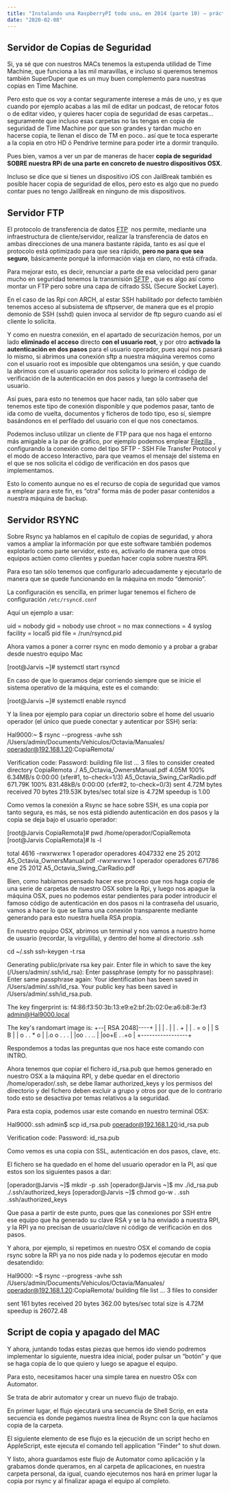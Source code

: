 ```yaml
---
title: "Instalando una RaspberryPI todo uso… en 2014 (parte 10) – práctico 4 - Servidor copias de Seguridad"
date: "2020-02-08"
---
```


## Servidor de Copias de Seguridad

Si, ya sé que con nuestros MACs tenemos la estupenda utilidad de Time Machine, que funciona a las mil maravillas, e incluso si queremos tenemos también SuperDuper que es un muy buen complemento para nuestras copias en Time Machine.

Pero esto que os voy a contar seguramente interese a más de uno, y es que cuando por ejemplo acabas a las mil de editar un podcast, de retocar fotos o de editar video, y quieres hacer copia de seguridad de esas carpetas… seguramente que incluso esas carpetas no las tengas en copia de seguridad de Time Machine por que son grandes y tardan mucho en hacerse copia, te llenan el disco de TM en poco.. así que te toca esperarte a la copia en otro HD ó Pendrive termine para poder irte a dormir tranquilo.

Pues bien, vamos a ver un par de maneras de hacer **copia de seguridad SOBRE nuestra RPi de una parte en concreto de nuestro dispositivos OSX**.

Incluso se dice que si tienes un dispositivo iOS con JailBreak también es posible hacer copia de seguridad de ellos, pero esto es algo que no puedo contar pues no tengo JailBreak en ninguno de mis dispositivos.

## Servidor FTP

El protocolo de transferencia de datos [FTP](http://es.wikipedia.org/wiki/File_Transfer_Protocol)  nos permite, mediante una infraestructura de cliente/servidor, realizar la transferencia de datos en ambas direcciones de una manera bastante rápida, tanto es así que el protocolo está optimizado para que sea rápido, **pero no para que sea seguro**, básicamente porqué la información viaja en claro, no está cifrada.

Para mejorar esto, es decir, renunciar a parte de esa velocidad pero ganar mucho en seguridad tenemos la transmisión [SFTP](http://es.wikipedia.org/wiki/SSH_File_Transfer_Protocol) , que es algo así como montar un FTP pero sobre una capa de cifrado SSL (Secure Socket Layer).

En el caso de las Rpi con ARCH, al estar SSH habilitado por defecto también tenemos acceso al subsistema de sftpserver, de manera que es el propio demonio de SSH (sshd) quien invoca al servidor de ftp seguro cuando así el cliente lo solicita.

Y como en nuestra conexión, en el apartado de securización hemos, por un lado **eliminado el acceso** directo **con el usuario root**, y por otro **activado la autenticación en dos pasos** para el usuario operador, pues aquí nos pasará lo mismo, si abrimos una conexión sftp a nuestra máquina veremos como con el usuario root es imposible que obtengamos una sesión, y que cuando la abrimos con el usuario operador nos solicita lo primero el código de verificación de la autenticación en dos pasos y luego la contraseña del usuario.

Así pues, para esto no tenemos que hacer nada, tan sólo saber que tenemos este tipo de conexión disponible y que podemos pasar, tanto de ida como de vuelta, documentos y ficheros de todo tipo, eso sí, siempre basándonos en el perfilado del usuario con el que nos conectamos.

Podemos incluso utilizar un cliente de FTP para que nos haga el entorno más amigable a la par de gráfico, por ejemplo podemos emplear [Filezilla](https://filezilla-project.org) , configurando la conexión como del tipo SFTP - SSH File Transfer Protocol y el modo de acceso Interactivo, para que veamos el mensaje del sistema en el que se nos solicita el código de verificación en dos pasos que implementamos.

Esto lo comento aunque no es el recurso de copia de seguridad que vamos a emplear para este fin, es “otra” forma más de poder pasar contenidos a nuestra máquina de backup.

## Servidor RSYNC

Sobre Rsync ya hablamos en el capítulo de copias de seguridad, y ahora vamos a ampliar la información por que este software también podemos explotarlo como parte servidor, esto es, activarlo de manera que otros equipos actúen como clientes y puedan hacer copia sobre nuestra RPI.

Para eso tan sólo tenemos que configurarlo adecuadamente y ejecutarlo de manera que se quede funcionando en la máquina en modo “demonio”.

La configuración es sencilla, en primer lugar tenemos el fichero de configuración `/etc/rsyncd.conf`

Aquí un ejemplo a usar:

uid = nobody
gid = nobody
use chroot = no
max connections = 4
syslog facility = local5
pid file = /run/rsyncd.pid

Ahora vamos a poner a correr rsync en modo demonio y a probar a grabar desde nuestro equipo Mac

[root@Jarvis ~]# systemctl start rsyncd

En caso de que lo queramos dejar corriendo siempre que se inicie el sistema operativo de la máquina, este es el comando:

[root@Jarvis ~]# systemctl enable rsyncd

Y la línea por ejemplo para copiar un directorio sobre el home del usuario operador (el único que puede conectar y autenticar por SSH) sería:

Hal9000:~ $ rsync --progress -avhe ssh /Users/admin/Documents/Vehiculos/Octavia/Manuales/ operador@192.168.1.20:CopiaRemota/

Verification code:
Password:
building file list ...
3 files to consider
created directory CopiaRemota
./
A5_Octavia_OwnersManual.pdf
4.05M 100% 6.34MB/s 0:00:00 (xfer#1, to-check=1/3)
A5_Octavia_Swing_CarRadio.pdf
671.79K 100% 831.48kB/s 0:00:00 (xfer#2, to-check=0/3)
sent 4.72M bytes received 70 bytes 219.53K bytes/sec
total size is 4.72M speedup is 1.00

Como vemos la conexión a Rsync se hace sobre SSH, es una copia por tanto segura, es más, se nos está pidiendo autenticación en dos pasos y la copia se deja bajo el usuario operador:

[root@Jarvis CopiaRemota]# pwd
/home/operador/CopiaRemota
[root@Jarvis CopiaRemota]# ls -l

total 4616
-rwxrwxrwx 1 operador operadores 4047332 ene 25 2012 A5_Octavia_OwnersManual.pdf
-rwxrwxrwx 1 operador operadores 671786 ene 25 2012 A5_Octavia_Swing_CarRadio.pdf

Bien, como habíamos pensado hacer ese proceso que nos haga copia de una serie de carpetas de nuestro OSX sobre la Rpi, y luego nos apague la máquina OSX, pues no podemos estar pendientes para poder introducir el famoso código de autenticación en dos pasos ni la contraseña del usuario, vamos a hacer lo que se llama una conexión transparente mediante generando para esto nuestra huella RSA propia.

En nuestro equipo OSX, abrimos un terminal y nos vamos a nuestro home de usuario (recordar, la virgulilla), y dentro del home al directorio .ssh

cd ~/.ssh
ssh-keygen -t rsa

Generating public/private rsa key pair.
Enter file in which to save the key (/Users/admin/.ssh/id_rsa):
Enter passphrase (empty for no passphrase):
Enter same passphrase again:
Your identification has been saved in /Users/admin/.ssh/id_rsa.
Your public key has been saved in /Users/admin/.ssh/id_rsa.pub.

The key fingerprint is:
f4:86:f3:50:3b:13:e9:e2:bf:2b:02:0e:a6:b8:3e:f3 admin@Hal9000.local

The key's randomart image is:
+--[ RSA 2048]----+
|                 |
| .               |
| . +             |
| . = o           |
| S B             |
| o . . * o       |
|.o o . . .       |
|oo . . ..        |
|oo+E . .+o       |
+-----------------+

Respondemos a todas las preguntas que nos hace este comando con INTRO.

Ahora tenemos que copiar el fichero id_rsa.pub que hemos generado en nuestro OSX a la máquina RPI, y debe quedar en el directorio /home/operador/.ssh, se debe llamar authorized_keys y los permisos del directorio y del fichero deben excluir a grupo y otros por que de lo contrario todo esto se desactiva por temas relativos a la seguridad.

Para esta copia, podemos usar este comando en nuestro terminal OSX:

Hal9000:.ssh admin$ scp id_rsa.pub operador@192.168.1.20:id_rsa.pub

Verification code:
Password:
id_rsa.pub

Como vemos es una copia con SSL, autenticación en dos pasos, clave, etc.

El fichero se ha quedado en el home del usuario operador en la PI, así que estos son los siguientes pasos a dar:

[operador@Jarvis ~]$ mkdir -p .ssh
[operador@Jarvis ~]$ mv ./id_rsa.pub ./.ssh/authorized_keys
[operador@Jarvis ~]$ chmod go-w . .ssh .ssh/authorized_keys

Que pasa a partir de este punto, pues que las conexiones por SSH entre ese equipo que ha generado su clave RSA y se la ha enviado a nuestra RPI, y la RPI ya no precisan de usuario/clave ni código de verificación en dos pasos.

Y ahora, por ejemplo, si repetimos en nuestro OSX el comando de copia rsync sobre la RPi ya no nos pide nada y lo podemos ejecutar en modo desatendido:

Hal9000: ~$ rsync --progress -avhe ssh /Users/admin/Documents/Vehiculos/Octavia/Manuales/ operador@192.168.1.20:CopiaRemota/
building file list ...
3 files to consider

sent 161 bytes received 20 bytes 362.00 bytes/sec
total size is 4.72M speedup is 26072.48

## Script de copia y apagado del MAC

Y ahora, juntando todas estas piezas que hemos ido viendo podremos implementar lo siguiente, nuestra idea inicial, poder pulsar un “botón” y que se haga copia de lo que quiero y luego se apague el equipo.

Para esto, necesitamos hacer una simple tarea en nuestro OSx con Automator.

Se trata de abrir automator y crear un nuevo flujo de trabajo.

En primer lugar, el flujo ejecutará una secuencia de Shell Scrip, en esta secuencia es donde pegamos nuestra línea de Rsync con la que hacíamos copia de la carpeta.

El siguiente elemento de ese flujo es la ejecución de un script hecho en AppleScript, este ejecuta el comando tell application "Finder" to shut down.

Y listo, ahora guardamos este flujo de Automator como aplicación y la grabamos donde queramos, en al carpeta de aplicaciones, en nuestra carpeta personal, da igual, cuando ejecutemos nos hará en primer lugar la copia por rsync y al finalizar apaga el equipo al completo.
